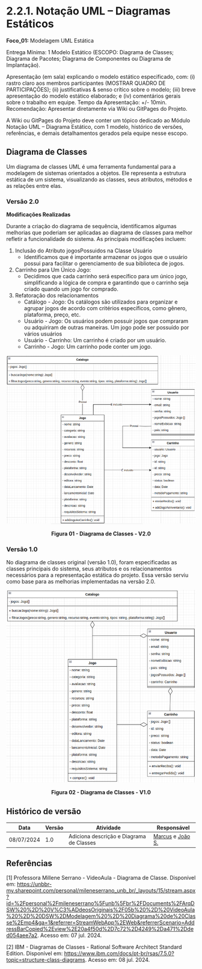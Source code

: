 # 2.2.1. Notação UML – Diagramas Estáticos

**Foco_01:** Modelagem UML Estática

Entrega Mínima: 1 Modelo Estático (ESCOPO: Diagrama de Classes; Diagrama de Pacotes; Diagrama de Componentes ou Diagrama de Implantação).

Apresentação (em sala) explicando o modelo estático especificado, com:
(i) rastro claro aos membros participantes (MOSTRAR QUADRO DE PARTICIPAÇÕES);
(ii) justificativas & senso crítico sobre o modelo;
(iii) breve apresentação do modelo estático elaborado;
e (iv) comentários gerais sobre o trabalho em equipe.
Tempo da Apresentação: +/- 10min. Recomendação: Apresentar diretamente via Wiki ou GitPages do Projeto.

A Wiki ou GitPages do Projeto deve conter um tópico dedicado ao Módulo Notação UML – Diagrama Estático, com 1 modelo, histórico de versões, referências, e demais detalhamentos gerados pela equipe nesse escopo.

## Diagrama de Classes

Um diagrama de classes UML é uma ferramenta fundamental para a modelagem de sistemas orientados a objetos. Ele representa a estrutura estática de um sistema, visualizando as classes, seus atributos, métodos e as relações entre elas.

### Versão 2.0

**Modificações Realizadas**

Durante a criação do diagrama de sequência, identificamos algumas melhorias que poderiam ser aplicadas ao diagrama de classes para melhor refletir a funcionalidade do sistema. As principais modificações incluem:

1. Inclusão do Atributo jogosPossuidos na Classe Usuário
   - Identificamos que é importante armazenar os jogos que o usuário possui para facilitar o gerenciamento de sua biblioteca de jogos.
2. Carrinho para Um Único Jogo:
   - Decidimos que cada carrinho será específico para um único jogo, simplificando a lógica de compra e garantindo que o carrinho seja criado quando um jogo for comprado.
3. Refatoração dos relacionamentos
   - Catálogo - Jogo: Os catálogos são utilizados para organizar e agrupar jogos de acordo com critérios específicos, como gênero, plataforma, preço, etc.
   - Usuário - Jogo: Os usuários podem possuir jogos que compraram ou adquiriram de outras maneiras. Um jogo pode ser possuído por vários usuários
   - Usuário - Carrinho: Um carrinho é criado por um usuário.
   - Carrinho - Jogo: Um carrinho pode conter um jogo.

![Diagrama de Classes V2](../assets/DiagramaDeClassesV2.png)

<center><strong>Figura 01 - Diagrama de Classes - V2.0 </strong></center>

### Versão 1.0

No diagrama de classes original (versão 1.0), foram especificadas as classes principais do sistema, seus atributos e os relacionamentos necessários para a representação estática do projeto. Essa versão serviu como base para as melhorias implementadas na versão 2.0.

![Diagrama de Classes V1](../assets/DiagramaDeClassesV1.png)

<center><strong>Figura 02 - Diagrama de Classes - V1.0 </strong></center>

## Histórico de versão

| Data       | Versão | Atividade                                | Responsável                                                                             |
| ---------- | ------ | ---------------------------------------- | --------------------------------------------------------------------------------------- |
| 08/07/2024 | 1.0    | Adiciona descrição e Diagrama de Classes | [Marcus](https://github.com/marcusmartinss) e [João S.](https://github.com/JoaoSchmitz) |

## Referências

[1] Professora Millene Serrano - VideoAula - Diagrama de Classe. Disponível em: <https://unbbr-my.sharepoint.com/personal/mileneserrano_unb_br/_layouts/15/stream.aspx?id=%2Fpersonal%2Fmileneserrano%5Funb%5Fbr%2FDocuments%2FArqDSW%20%2D%20V%C3%ADdeosOriginais%2F05b%20%2D%20VideoAula%20%2D%20DSW%2DModelagem%20%2D%20Diagrama%20de%20Classe%2Emp4&ga=1&referrer=StreamWebApp%2EWeb&referrerScenario=AddressBarCopied%2Eview%2E20a4f50d%2D7c72%2D4249%2Da471%2Dded054aee7a2>. Acesso em: 07 jul. 2024.

[2] IBM - Diagramas de Classes - Rational Software Architect Standard Edition. Disponível em: <https://www.ibm.com/docs/pt-br/rsas/7.5.0?topic=structure-class-diagrams>. Acesso em: 08 jul. 2024.
